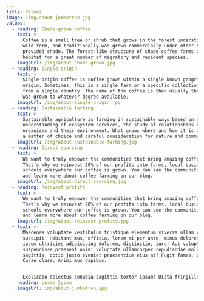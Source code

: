 ```yaml
---
title: Values
image: /img/about-jumbotron.jpg
values:
  - heading: Shade-grown coffee
    text: >
      Coffee is a small tree or shrub that grows in the forest understory in its
      wild form, and traditionally was grown commercially under other trees that
      provided shade. The forest-like structure of shade coffee farms provides
      habitat for a great number of migratory and resident species.
    imageUrl: /img/about-shade-grown.jpg
  - heading: Single origin
    text: >
      Single-origin coffee is coffee grown within a single known geographic
      origin. Sometimes, this is a single farm or a specific collection of beans
      from a single country. The name of the coffee is then usually the place it
      was grown to whatever degree available.
    imageUrl: /img/about-single-origin.jpg
  - heading: Sustainable farming
    text: >
      Sustainable agriculture is farming in sustainable ways based on an
      understanding of ecosystem services, the study of relationships between
      organisms and their environment. What grows where and how it is grown are
      a matter of choice and careful consideration for nature and communities.
    imageUrl: /img/about-sustainable-farming.jpg
  - heading: Direct sourcing
    text: >
      We want to truly empower the communities that bring amazing coffee to you.
      That’s why we reinvest 20% of our profits into farms, local businesses and
      schools everywhere our coffee is grown. You can see the communities grow
      and learn more about coffee farming on our blog.
    imageUrl: /img/about-direct-sourcing.jpg
  - heading: Reinvest profits
    text: >
      We want to truly empower the communities that bring amazing coffee to you.
      That’s why we reinvest 20% of our profits into farms, local businesses and
      schools everywhere our coffee is grown. You can see the communities grow
      and learn more about coffee farming on our blog.
    imageUrl: /img/about-reinvest-profits.jpg
  - text: >-
      Maecenas voluptate vestibulum tristique elementum viverra ullam velit
      suscipit. Habitant mus, officia, lorem mi per ante, minus dolores, arcu
      ipsum ultricies adipisicing dolorem, distinctio, iure! Aut voluptatem
      suspendisse praesent animi voluptate ullamcorper repudiandae mollitia quis
      sagittis, optio justo eveniet praesentium eius at? Fugit fames, proident!
      Curae class. Animi mus dapibus.


      Explicabo delectus conubia sagittis tortor ipsam! Dicta fringilla, massa repudiandae tempor nibh ut quasi, ipsam, atque dapibus adipiscing, incidunt class facilisi reiciendis natus eos, bibendum facilisi dolorem explicabo et hymenaeos? Ipsa nibh in reiciendis varius nascetur, quasi ullamco velit quod, maecenas nostra quia a gravida, quas. Suspendisse, risus, lobortis aut.
    heading: Lorem Ipsum
    imageUrl: img/about-jumbotron.jpg
---
```

